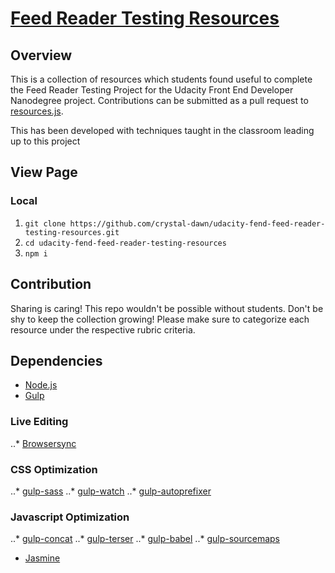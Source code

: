 # [Feed Reader Testing Resources](https://crystal-dawn.github.io/udacity-feed-reader-project-resources/)

## Overview
This is a collection of resources which students found useful to complete the Feed Reader Testing Project for the Udacity Front End Developer Nanodegree project. Contributions can be submitted as a pull request to [resources.js](https://github.com/crystal-dawn/udacity-fend-feed-reader-testing-resources.git/src/resources.js).

This has been developed with techniques taught in the classroom leading up to this project

## View Page
### Local
 1. `git clone https://github.com/crystal-dawn/udacity-fend-feed-reader-testing-resources.git`
 2. `cd udacity-fend-feed-reader-testing-resources`
 3. `npm i`

## Contribution
Sharing is caring! This repo wouldn't be possible without students. Don't be shy to keep the collection growing! Please make sure to categorize each resource under the respective rubric criteria.

## Dependencies
  * [Node.js](https://nodejs.org/en/)
  * [Gulp](https://www.npmjs.com/package/gulp)
  ### Live Editing
  ..* [Browsersync](https://www.npmjs.com/package/browser-sync)
  ### CSS Optimization
  ..* [gulp-sass](https://www.npmjs.com/package/gulp-sass)
  ..* [gulp-watch](https://www.npmjs.com/package/gulp-watch)
  ..* [gulp-autoprefixer](https://www.npmjs.com/package/gulp-autoprefixer)
  ### Javascript Optimization
  ..* [gulp-concat](https://www.npmjs.com/package/gulp-concat)
  ..* [gulp-terser](https://www.npmjs.com/package/gulp-terser)
  ..* [gulp-babel](https://www.npmjs.com/package/gulp-babel)
  ..* [gulp-sourcemaps](https://www.npmjs.com/package/gulp-sourcemaps)
  * [Jasmine](https://jasmine.github.io/index.html)
